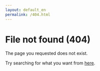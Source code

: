 ```yaml
---
layout: default_en
permalink: /404.html
---
```


# File not found (404)

The page you requested does not exist.

Try searching for what you want from [here](http://trillemarka.no).
